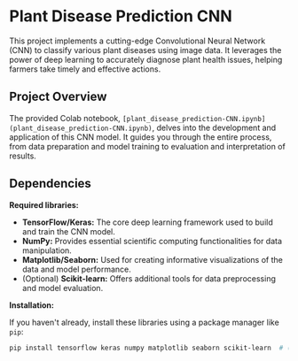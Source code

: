 # Plant Disease Prediction CNN

This project implements a cutting-edge Convolutional Neural Network (CNN) to classify various plant diseases using image data. It leverages the power of deep learning to accurately diagnose plant health issues, helping farmers take timely and effective actions.

## Project Overview

The provided Colab notebook, `[plant_disease_prediction-CNN.ipynb](plant_disease_prediction-CNN.ipynb)`, delves into the development and application of this CNN model. It guides you through the entire process, from data preparation and model training to evaluation and interpretation of results.

## Dependencies

**Required libraries:**

* **TensorFlow/Keras:** The core deep learning framework used to build and train the CNN model.
* **NumPy:** Provides essential scientific computing functionalities for data manipulation.
* **Matplotlib/Seaborn:** Used for creating informative visualizations of the data and model performance.
* (Optional) **Scikit-learn:** Offers additional tools for data preprocessing and model evaluation.

**Installation:**

If you haven't already, install these libraries using a package manager like `pip`:

```bash
pip install tensorflow keras numpy matplotlib seaborn scikit-learn  # (optional)
